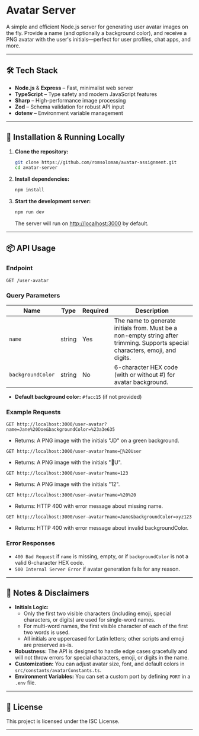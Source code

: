 # Avatar Server

A simple and efficient Node.js server for generating user avatar images on the fly. Provide a name (and optionally a background color), and receive a PNG avatar with the user's initials—perfect for user profiles, chat apps, and more.

---

## 🛠 Tech Stack

- **Node.js** & **Express** – Fast, minimalist web server
- **TypeScript** – Type safety and modern JavaScript features
- **Sharp** – High-performance image processing
- **Zod** – Schema validation for robust API input
- **dotenv** – Environment variable management

---

## 🚀 Installation & Running Locally

1. **Clone the repository:**

   ```bash
   git clone https://github.com/romsoloman/avatar-assignment.git
   cd avatar-server
   ```

2. **Install dependencies:**

   ```bash
   npm install
   ```

3. **Start the development server:**
   ```bash
   npm run dev
   ```
   The server will run on [http://localhost:3000](http://localhost:3000) by default.

---

## 📦 API Usage

### **Endpoint**

```
GET /user-avatar
```

### **Query Parameters**

| Name              | Type   | Required | Description                                                                                                                    |
| ----------------- | ------ | -------- | ------------------------------------------------------------------------------------------------------------------------------ |
| `name`            | string | Yes      | The name to generate initials from. Must be a non-empty string after trimming. Supports special characters, emoji, and digits. |
| `backgroundColor` | string | No       | 6-character HEX code (with or without #) for avatar background.                                                                |

- **Default background color:** `#facc15` (if not provided)

### **Example Requests**

```http
GET http://localhost:3000/user-avatar?name=Jane%20Doe&backgroundColor=%23a3e635
```

- Returns: A PNG image with the initials "JD" on a green background.

```http
GET http://localhost:3000/user-avatar?name=🤖%20User
```

- Returns: A PNG image with the initials "🤖U".

```http
GET http://localhost:3000/user-avatar?name=123
```

- Returns: A PNG image with the initials "12".

```http
GET http://localhost:3000/user-avatar?name=%20%20
```

- Returns: HTTP 400 with error message about missing name.

```http
GET http://localhost:3000/user-avatar?name=Jane&backgroundColor=xyz123
```

- Returns: HTTP 400 with error message about invalid backgroundColor.

### **Error Responses**

- `400 Bad Request` if `name` is missing, empty, or if `backgroundColor` is not a valid 6-character HEX code.
- `500 Internal Server Error` if avatar generation fails for any reason.

---

## 📝 Notes & Disclaimers

- **Initials Logic:**
  - Only the first two visible characters (including emoji, special characters, or digits) are used for single-word names.
  - For multi-word names, the first visible character of each of the first two words is used.
  - All initials are uppercased for Latin letters; other scripts and emoji are preserved as-is.
- **Robustness:** The API is designed to handle edge cases gracefully and will not throw errors for special characters, emoji, or digits in the name.
- **Customization:** You can adjust avatar size, font, and default colors in `src/constants/avatarConstants.ts`.
- **Environment Variables:** You can set a custom port by defining `PORT` in a `.env` file.

---

## 📄 License

This project is licensed under the ISC License.

---
